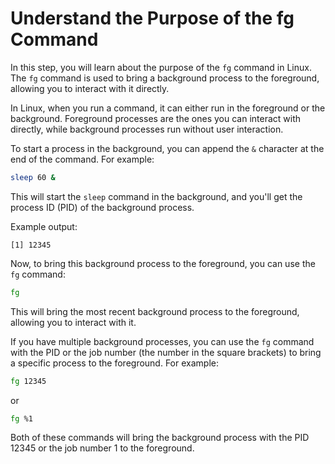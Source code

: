 # Understand the Purpose of the fg Command

In this step, you will learn about the purpose of the `fg` command in Linux. The `fg` command is used to bring a background process to the foreground, allowing you to interact with it directly.

In Linux, when you run a command, it can either run in the foreground or the background. Foreground processes are the ones you can interact with directly, while background processes run without user interaction.

To start a process in the background, you can append the `&` character at the end of the command. For example:

```bash
sleep 60 &
```

This will start the `sleep` command in the background, and you'll get the process ID (PID) of the background process.

Example output:

```
[1] 12345
```

Now, to bring this background process to the foreground, you can use the `fg` command:

```bash
fg
```

This will bring the most recent background process to the foreground, allowing you to interact with it.

If you have multiple background processes, you can use the `fg` command with the PID or the job number (the number in the square brackets) to bring a specific process to the foreground. For example:

```bash
fg 12345
```

or

```bash
fg %1
```

Both of these commands will bring the background process with the PID 12345 or the job number 1 to the foreground.
